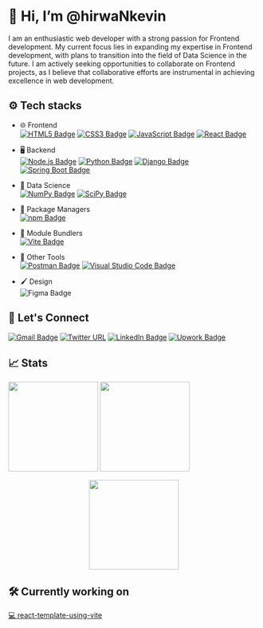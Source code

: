 # 👋 Hi, I’m @hirwaNkevin
I am an enthusiastic web developer with a strong passion for Frontend development. My current focus lies in expanding my expertise in Frontend development, with plans to transition into the field of Data Science in the future. I am actively seeking opportunities to collaborate on Frontend projects, as I believe that collaborative efforts are instrumental in achieving excellence in web development.    
 ## ⚙️ Tech stacks
 - 🌐 Frontend  
   [![HTML5 Badge](https://img.shields.io/badge/HTML5-E34F26?logo=html5&logoColor=fff&style=plastic)](https://developer.mozilla.org/en-US/docs/Web/HTML)
   [![CSS3 Badge](https://img.shields.io/badge/CSS3-1572B6?logo=css3&logoColor=fff&style=plastic)](https://developer.mozilla.org/en-US/docs/Web/CSS)
   [![JavaScript Badge](https://img.shields.io/badge/JavaScript-F7DF1E?logo=javascript&logoColor=000&style=plastic)](https://developer.mozilla.org/en-US/docs/Web/javascript)
   [![React Badge](https://img.shields.io/badge/React-61DAFB?logo=react&logoColor=000&style=plastic)](https://github.com/hirwaNkevin)
 - 🖥️ Backend  
     [![Node.js Badge](https://img.shields.io/badge/Node.js-393?logo=nodedotjs&logoColor=fff&style=plastic)](https://github.com/hirwaNkevin)
     [![Python Badge](https://img.shields.io/badge/Python-3776AB?logo=python&logoColor=fff&style=plastic)](https://github.com/hirwaNkevin)
     [![Django Badge](https://img.shields.io/badge/Django-092E20?logo=django&logoColor=fff&style=plastic)](https://github.com/hirwaNkevin)
     [![Spring Boot Badge](https://img.shields.io/badge/Spring%20Boot-6DB33F?logo=springboot&logoColor=fff&style=plastic)](https://github.com/hirwaNkevin)
   
 - 🤖 Data Science  
     [![NumPy Badge](https://img.shields.io/badge/NumPy-013243?logo=numpy&logoColor=fff&style=plastic)](https://github.com/hirwaNkevin)
     [![SciPy Badge](https://img.shields.io/badge/SciPy-8CAAE6?logo=scipy&logoColor=fff&style=plastic)](https://github.com/hirwaNkevin)
   
 - 🧰 Package Managers  
     [![npm Badge](https://img.shields.io/badge/npm-CB3837?logo=npm&logoColor=fff&style=plastic)](https://github.com/hirwaNkevin)
 - 🧰 Module Bundlers  
     [![Vite Badge](https://img.shields.io/badge/Vite-646CFF?logo=vite&logoColor=fff&style=plastic)](https://github.com/hirwaNkevin)
 - 🧰 Other Tools  
     [![Postman Badge](https://img.shields.io/badge/Postman-FF6C37?logo=postman&logoColor=fff&style=plastic)](https://github.com/hirwaNkevin)
     [![Visual Studio Code Badge](https://img.shields.io/badge/Visual%20Studio%20Code-007ACC?logo=visualstudiocode&logoColor=fff&style=plastic)](https://github.com/hirwaNkevin)
- 🖌️ Design  
![Figma Badge](https://img.shields.io/badge/Figma-F24E1E?logo=figma&logoColor=fff&style=plastic)

 ## 📱 Let's Connect  
[![Gmail Badge](https://img.shields.io/badge/Gmail-EA4335?logo=gmail&logoColor=fff&style=plastic)](mailto:hirwankevin@gmail.com) 
[![Twitter URL](https://img.shields.io/twitter/url?url=https%3A%2F%2Ftwitter.com%2FkevinHirwaN&style=flat&logo=Twitter&logoColor=blue&label=%40kevinHirwaN&labelColor=black&color=black&link=https%3A%2F%2Ftwitter.com%2FkevinHirwaN)](https://twitter.com/kevinHirwaN)
[![LinkedIn Badge](https://img.shields.io/badge/LinkedIn-0A66C2?logo=linkedin&logoColor=fff&style=plastic)](https://www.linkedin.com/in/kevin-hirwa-nzitatira-623022281/)
[![Upwork Badge](https://img.shields.io/badge/Upwork-6FDA44?logo=upwork&logoColor=fff&style=plastic)](https://www.upwork.com/freelancers/~0197ce3fd6a5e18f08)
## 📈 Stats
 <a href="https://github.com/hirwaNkevin">
    <img height="180em" src="https://github-readme-stats.vercel.app/api?username=hirwaNKevin&theme=tokyonight&show_icons=true&hide_border=true&count_private=true"></a>
 <a href="https://github.com/hirwaNkevin">
    <img height="180em" src="https://github-readme-stats.vercel.app/api/top-langs/?username=hirwaNKevin&theme=tokyonight&show_icons=true&hide_border=true&layout=compact"></a>
    
 <a href="https://github.com/hirwaNkevin"><img  style="display:block;margin: auto;" height="180em" src="https://github-readme-streak-stats.herokuapp.com/?user=hirwaNKevin&theme=tokyonight&hide_border=true"></a>

## 🛠️ Currently working on
[💻 react-template-using-vite ](https://github.com/hirwaNkevin/react-template-using-vite)
